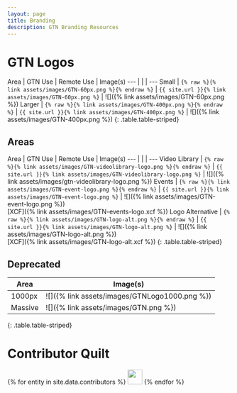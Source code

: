 ```yaml
---
layout: page
title: Branding
description: GTN Branding Resources
---
```




# GTN Logos

Area    | GTN Use                                                        | Remote Use                                              | Image(s)
---     |                                                                |                                                         | ---
Small   | `{% raw %}{% link assets/images/GTN-60px.png %}{% endraw %}`   | `{{ site.url }}{% link assets/images/GTN-60px.png %}`   | ![]({% link assets/images/GTN-60px.png %})
Larger  | `{% raw %}{% link assets/images/GTN-400px.png %}{% endraw %}`  | `{{ site.url }}{% link assets/images/GTN-400px.png %}`  | ![]({% link assets/images/GTN-400px.png %})
{: .table.table-striped}

## Areas

Area              | GTN Use                                                                    | Remote Use                                                          | Image(s)
---               |                                                                            |                                                                     | ---
Video Library     | `{% raw %}{% link assets/images/GTN-videolibrary-logo.png %}{% endraw %}`  | `{{ site.url }}{% link assets/images/GTN-videolibrary-logo.png %}`  | ![]({% link assets/images/gtn-videolibrary-logo.png %})
Events            | `{% raw %}{% link assets/images/GTN-event-logo.png %}{% endraw %}`         | `{{ site.url }}{% link assets/images/GTN-event-logo.png %}`         | ![]({% link assets/images/GTN-event-logo.png %}) <br/>[XCF]({% link assets/images/GTN-events-logo.xcf %})
Logo Alternative  | `{% raw %}{% link assets/images/GTN-logo-alt.png %}{% endraw %}`           | `{{ site.url }}{% link assets/images/GTN-logo-alt.png %}`           | ![]({% link assets/images/GTN-logo-alt.png %}) <br/>[XCF]({% link assets/images/GTN-logo-alt.xcf %})
{: .table.table-striped}


## Deprecated

Area | Image(s)
--- | ---
1000px | ![]({% link assets/images/GTNLogo1000.png %})
Massive | ![]({% link assets/images/GTN.png %})
{: .table.table-striped}

<style>
table img {
    height: 10em !important;
    max-width: unset !important;
}
</style>

# Contributor Quilt

<div>
{% for entity in site.data.contributors %}
<img src="{{ entity[1] | fetch_entity_avatar_url: entity[0], 50 }}" style="width: 33px;margin:0"/>
{% endfor %}
</div>
